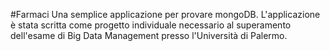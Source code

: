#Farmaci
Una semplice applicazione per provare mongoDB.
L'applicazione è stata scritta come progetto individuale necessario al superamento dell'esame di Big Data Management presso l'Università di Palermo.

